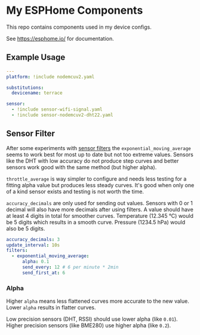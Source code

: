 # My ESPHome Components

This repo contains components used in my device configs.

See <https://esphome.io/> for documentation.

## Example Usage

```yaml
---
platform: !include nodemcuv2.yaml

substitutions:
  devicename: terrace

sensor:
  - !include sensor-wifi-signal.yaml
  - !include sensor-nodemcuv2-dht22.yaml
```

## Sensor Filter

After some experiments with [sensor filters](https://esphome.io/components/sensor/index.html#sensor-filters) the `exponential_moving_average` seems to work best for most up to date but not too extreme values.
Sensors like the DHT with low accuracy do not produce step curves and better sensors work good with the same method (but higher alpha).

`throttle_average` is way simpler to configure and needs less testing for a fitting alpha value but produces less steady curves.
It's good when only one of a kind sensor exists and testing is not worth the time.

`accuracy_decimals` are only used for sending out values.
Sensors with 0 or 1 decimal will also have more decimals after using filters.
A value should have at least 4 digits in total for smoother curves.
Temperature (12.345 °C) would be 5 digits which results in a smooth curve.
Pressure (1234.5 hPa) would also be 5 digits.

```yaml
accuracy_decimals: 3
update_interval: 10s
filters:
  - exponential_moving_average:
      alpha: 0.1
      send_every: 12 # 6 per minute * 2min
      send_first_at: 6
```

### Alpha

Higher `alpha` means less flattened curves more accurate to the new value.
Lower `alpha` results in flatter curves.

Low precision sensors (DHT, RSSI) should use lower alpha (like `0.01`).
Higher precision sensors (like BME280) use higher alpha (like `0.2`).
